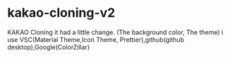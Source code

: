 # kakao-cloning-v2
 KAKAO Cloning
it had a little change. (The background color, The theme)
i use VSC(Material Theme,Icon Theme, Prettier),github(github desktop),Google(ColorZillar)